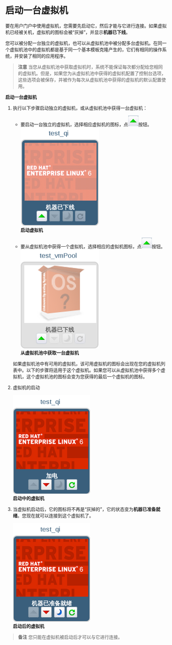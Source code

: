 # 启动一台虚拟机

要在用户门户中使用虚拟机，您需要先启动它，然后才能与它进行连接。如果虚拟机已经被关机，虚拟机的图标会被“灰掉”，并显示**机器已下线**。

您可以被分配一台独立的虚拟机，也可以从虚拟机池中被分配多台虚拟机。在同一个虚拟机池中的虚拟机都是基于同一个基本模板克隆产生的，它们有相同的操作系统，并安装了相同的应用程序。

> **注意**
>当您从虚拟机池中获取虚拟机时，系统不能保证每次都分配给您相同的虚拟机。但是，如果您为从虚拟机池中获得的虚拟机配置了控制台选项，这些选项会被保存，并被作为每次从虚拟机池中获得的虚拟机的默认配置使用。

**启动一台虚拟机**
1. 执行以下步骤启动独立的虚拟机，或从虚拟机池中获得一台虚拟机：
   * 要启动一台独立的虚拟机，选择相应虚拟机的图标，点![startButton](../images/startButton.png)按钮。<br/>
   ![startVM](../images/startVM.png)<br/>
   **启动虚拟机**

   * 要从虚拟机池中获得一个虚拟机，选择相应的虚拟机图标，点![startButton](../images/startButton.png)按钮。<br/>
   ![startVMpool](../images/startVMpool.png)<br/>
   **从虚拟机池中获取一台虚拟机**

   如果虚拟机池中有可用的虚拟机，该可用虚拟机的图标会出现在您的虚拟机列表中。以下的步骤将适用于这个虚拟机。如果您可以从虚拟机池中获得多个虚拟机，这个虚拟机池的图标会变为您获得的最后一个虚拟机的图标。

2. 虚拟机的启动
   
   ![poweringup_vm](../images/poweringup_vm.png)</br>
   **启动中的虚拟机**

3. 当虚拟机启动后，它的图标将不再是“灰掉的”，它的状态变为**机器已准备就绪**。您现在就可以连接到这个虚拟机了。

   ![turnedon_vm](../images/turnedon_vm.png)<br/> 
   **启动后的虚拟机**

>**备注**
>您只能在虚拟机被启动后才可以与它进行连接。
